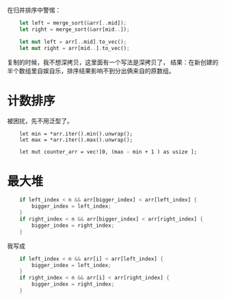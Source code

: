 
在归并排序中警惕：

```rust
    let left = merge_sort(&arr[..mid]);
    let right = merge_sort(&arr[mid..]);

    let mut left = arr[..mid].to_vec();
    let mut right = arr[mid..].to_vec();
```

复制的时候，我不想深拷贝，这里面有一个写法是深拷贝了， 结果：在新创建的半个数组里自娱自乐，排序结果影响不到分出俩来自的原数组。



# 计数排序
被困扰，先不用泛型了。
```
    let min = *arr.iter().min().unwrap();
    let max = *arr.iter().max().unwrap();
    
    let mut counter_arr = vec![0, (max - min + 1 ) as usize ];
```

# 最大堆

```rust 
    if left_index < n && arr[bigger_index] < arr[left_index] {
        bigger_index = left_index;
    }
    if right_index < n && arr[bigger_index] < arr[right_index] {
        bigger_index = right_index;
    }
```
我写成
```rust
    if left_index < n && arr[i] < arr[left_index] {
        bigger_index = left_index;
    }
    if right_index < n && arr[i] < arr[right_index] {
        bigger_index = right_index;
    }
```